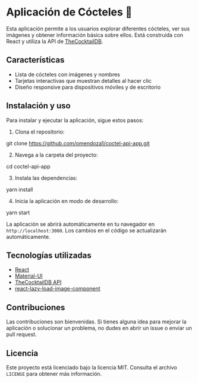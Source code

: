 # Aplicación de Cócteles 🍹

Esta aplicación permite a los usuarios explorar diferentes cócteles, ver sus imágenes y obtener información básica sobre ellos. Está construida con React y utiliza la API de [TheCocktailDB](https://www.thecocktaildb.com/api.php).

## Características

- Lista de cócteles con imágenes y nombres
- Tarjetas interactivas que muestran detalles al hacer clic
- Diseño responsive para dispositivos móviles y de escritorio

## Instalación y uso

Para instalar y ejecutar la aplicación, sigue estos pasos:

1. Clona el repositorio:

git clone https://github.com/omendoza1/coctel-api-app.git

2. Navega a la carpeta del proyecto:

cd coctel-api-app

3. Instala las dependencias:

yarn install

4. Inicia la aplicación en modo de desarrollo:

yarn start

La aplicación se abrirá automáticamente en tu navegador en `http://localhost:3000`. Los cambios en el código se actualizarán automáticamente.

## Tecnologías utilizadas

- [React](https://reactjs.org/)
- [Material-UI](https://mui.com/)
- [TheCocktailDB API](https://www.thecocktaildb.com/api.php)
- [react-lazy-load-image-component](https://www.npmjs.com/package/react-lazy-load-image-component)

## Contribuciones

Las contribuciones son bienvenidas. Si tienes alguna idea para mejorar la aplicación o solucionar un problema, no dudes en abrir un issue o enviar un pull request.

## Licencia

Este proyecto está licenciado bajo la licencia MIT. Consulta el archivo `LICENSE` para obtener más información.